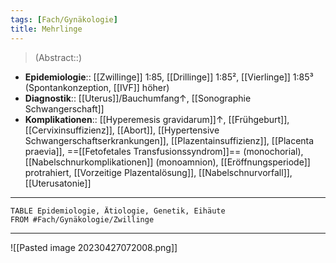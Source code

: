 ```yaml
---
tags: [Fach/Gynäkologie]
title: Mehrlinge
---
```

> (Abstract::)
- **Epidemiologie**:: [[Zwillinge]] 1:85, [[Drillinge]] 1:85², [[Vierlinge]] 1:85³ (Spontankonzeption, [[IVF]] höher)
- **Diagnostik**:: [[Uterus]]/Bauchumfang↑, [[Sonographie Schwangerschaft]]
- **Komplikationen**:: [[Hyperemesis gravidarum]]↑, [[Frühgeburt]], [[Cervixinsuffizienz]], [[Abort]], [[Hypertensive Schwangerschaftserkrankungen]], [[Plazentainsuffizienz]], [[Placenta praevia]], ==[[Fetofetales Transfusionssyndrom]]== (monochorial), [[Nabelschnurkomplikationen]] (monoamnion), [[Eröffnungsperiode]] protrahiert, [[Vorzeitige Plazentalösung]], [[Nabelschnurvorfall]], [[Uterusatonie]]
---
```dataview
TABLE Epidemiologie, Ätiologie, Genetik, Eihäute
FROM #Fach/Gynäkologie/Zwillinge 
```
---
![[Pasted image 20230427072008.png]]